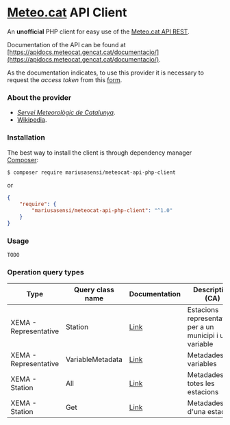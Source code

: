 # [Meteo.cat](https://www.meteo.cat) API Client
An **unofficial** PHP client for easy use of the [Meteo.cat API REST](https://apidocs.meteocat.gencat.cat/).

Documentation of the API can be found at [https://apidocs.meteocat.gencat.cat/documentacio/](https://apidocs.meteocat.gencat.cat/documentacio/).

As the documentation indicates, to use this provider it is necessary to request the _access token_ from this [form](https://apidocs.meteocat.gencat.cat/documentacio/acces-ciutada-i-administracio/). 

### About the provider
- [_Servei Meteorològic de Catalunya_](http://www.meteo.cat/).
- [Wikipedia](https://en.wikipedia.org/wiki/Meteorological_Service_of_Catalonia). 

### Installation
The best way to install the client is through dependency manager [Composer](https://getcomposer.org/):

```bash
$ composer require mariusasensi/meteocat-api-php-client
```
or
```json
{
    "require": {
        "mariusasensi/meteocat-api-php-client": "^1.0"
    }
}
```

### Usage
```
TODO
```

### Operation query types
| Type                  | Query class name | Documentation                                                                                                                        | Description (CA)                                           |
|-----------------------|------------------|--------------------------------------------------------------------------------------------------------------------------------------|------------------------------------------------------------|
| XEMA - Representative | Station          | [Link](https://apidocs.meteocat.gencat.cat/documentacio/representatives/#estacions-representatives-per-a-un-municipi-i-una-variable) | Estacions representatives per a un municipi i una variable |
| XEMA - Representative | VariableMetadata | [Link](https://apidocs.meteocat.gencat.cat/documentacio/representatives/#metadades-de-variables)                                     | Metadades de variables                                     |
| XEMA - Station        | All              | [Link](https://apidocs.meteocat.gencat.cat/documentacio/metadades-estacions/#metadades-de-totes-les-estacions)                       | Metadades de totes les estacions                           |
| XEMA - Station        | Get              | [Link](https://apidocs.meteocat.gencat.cat/documentacio/metadades-estacions/#metadades-duna-estacio)                                 | Metadades d'una estació                                    |
